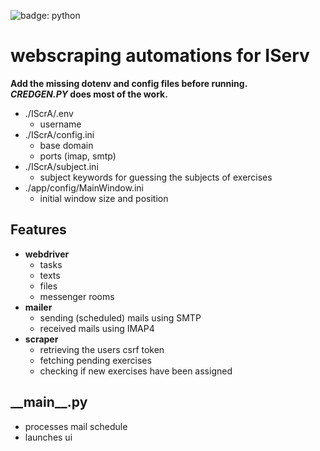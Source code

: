 ![badge: python](https://img.shields.io/badge/Lang-Python-informational?style=for-the-badge&logo=Python&logoColor=white&color=fcd132)

# webscraping automations for IServ
<b>Add the missing dotenv and config files before running.<br/>
_CREDGEN.PY_ does most of the work.</b>

- ./IScrA/.env
  - username
- ./IScrA/config.ini
  - base domain
  - ports (imap, smtp)
- ./IScrA/subject.ini
  - subject keywords for guessing the subjects of exercises
- ./app/config/MainWindow.ini
  - initial window size and position

## Features
- <b>webdriver</b>
  - tasks
  - texts
  - files
  - messenger rooms
- <b>mailer</b>
  - sending (scheduled) mails using SMTP
  - received mails using IMAP4
- <b>scraper</b>
  - retrieving the users csrf token
  - fetching pending exercises
  - checking if new exercises have been assigned

## \_\_main__.py
- processes mail schedule 
- launches ui
